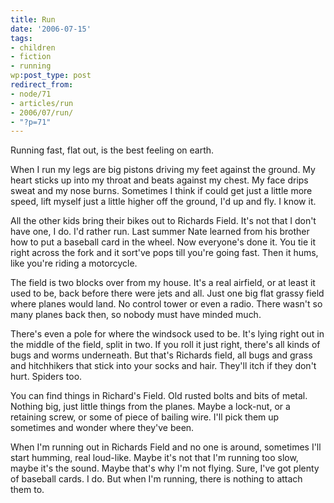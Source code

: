 ```yaml
---
title: Run
date: '2006-07-15'
tags:
- children
- fiction
- running
wp:post_type: post
redirect_from:
- node/71
- articles/run
- 2006/07/run/
- "?p=71"
---
```


Running fast, flat out, is the best feeling on earth.

When I run my legs are big pistons driving my feet against the ground. My heart sticks up into my throat and beats against my chest. My face drips sweat and my nose burns. Sometimes I think if could get just a little more speed, lift myself just a little higher off the ground, I'd up and fly. I know it.

All the other kids bring their bikes out to Richards Field. It's not that I don't have one, I do. I'd rather run. Last summer Nate learned from his brother how to put a baseball card in the wheel. Now everyone's done it. You tie it right across the fork and it sort've pops till you're going fast. Then it hums, like you're riding a motorcycle.

The field is two blocks over from my house. It's a real airfield, or at least it used to be, back before there were jets and all. Just one big flat grassy field where planes would land. No control tower or even a radio. There wasn't so many planes back then, so nobody must have minded much.

There's even a pole for where the windsock used to be. It's lying right out in the middle of the field, split in two. If you roll it just right, there's all kinds of bugs and worms underneath. But that's Richards field, all bugs and grass and hitchhikers that stick into your socks and hair. They'll itch if they don't hurt. Spiders too.

You can find things in Richard's Field. Old rusted bolts and bits of metal. Nothing big, just little things from the planes. Maybe a lock-nut, or a retaining screw, or some of piece of bailing wire. I'll pick them up sometimes and wonder where they've been.

When I'm running out in Richards Field and no one is around, sometimes I'll start humming, real loud-like. Maybe it's not that I'm running too slow, maybe it's the sound. Maybe that's why I'm not flying. Sure, I've got plenty of baseball cards. I do. But when I'm running, there is nothing to attach them to.

